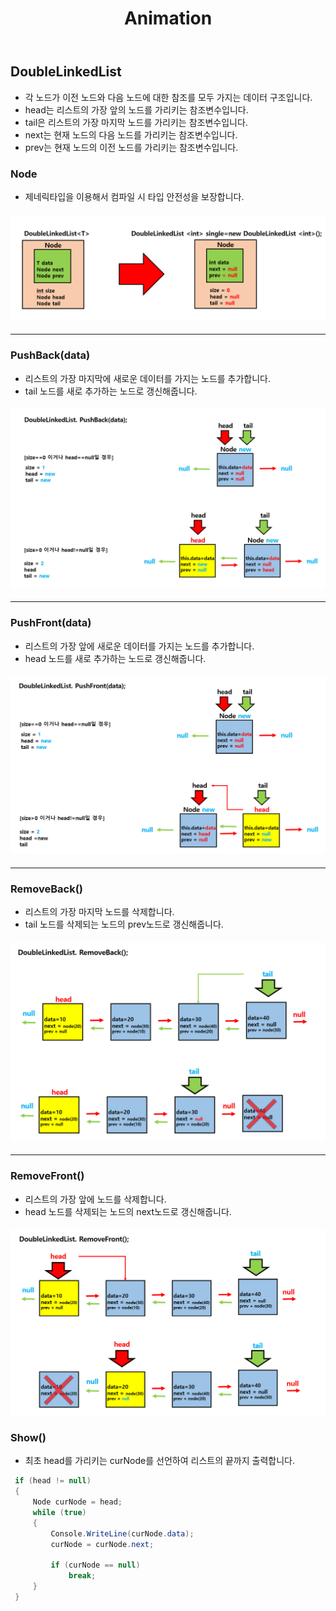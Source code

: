 ﻿---
layout: simple
title: "Animation"
---

## DoubleLinkedList

- 각 노드가 이전 노드와 다음 노드에 대한 참조를 모두 가지는 데이터 구조입니다.
- head는 리스트의 가장 앞의 노드를 가리키는 참조변수입니다.
- tail은 리스트의 가장 마지막 노드를 가리키는 참조변수입니다.
- next는 현재 노드의 다음 노드를 가리키는 참조변수입니다.
- prev는 현재 노드의 이전 노드를 가리키는 참조변수입니다.

### Node

- 제네릭타입을 이용해서 컴파일 시 타입 안전성을 보장합니다.

#### ![](Node.PNG)

---

### PushBack(data)

- 리스트의 가장 마지막에 새로운 데이터를 가지는 노드를 추가합니다.
- tail 노드를 새로 추가하는 노드로 갱신해줍니다.

#### ![](PushBack.PNG)

---

### PushFront(data)

- 리스트의 가장 앞에 새로운 데이터를 가지는 노드를 추가합니다.
- head 노드를 새로 추가하는 노드로 갱신해줍니다.

#### ![](PushFront.PNG)

---

### RemoveBack()

- 리스트의 가장 마지막 노드를 삭제합니다.
- tail 노드를 삭제되는 노드의 prev노드로 갱신해줍니다.

#### ![](RemoveBack.PNG)

---

### RemoveFront()

- 리스트의 가장 앞에 노드를 삭제합니다.
- head 노드를 삭제되는 노드의 next노드로 갱신해줍니다.

#### ![](RemoveFront.PNG)

### Show()

- 최초 head를 가리키는 curNode를 선언하여 리스트의 끝까지 출력합니다.

```csharp
 if (head != null)
 {
     Node curNode = head;
     while (true)
     {
         Console.WriteLine(curNode.data);
         curNode = curNode.next;

         if (curNode == null)
             break;
     }
 }
```
